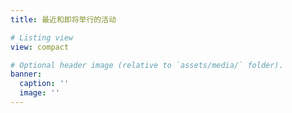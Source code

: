 ```yaml
---
title: 最近和即将举行的活动

# Listing view
view: compact

# Optional header image (relative to `assets/media/` folder).
banner:
  caption: ''
  image: ''
---
```


